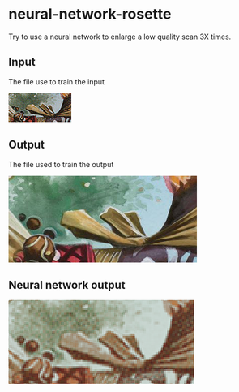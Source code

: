 # neural-network-rosette

Try to use a neural network to enlarge a low quality scan 3X times.

## Input

The file use to train the input

![Input](in.png)

## Output

The file used to train the output

![Output](out.png)

## Neural network output

![Result](result.png)
